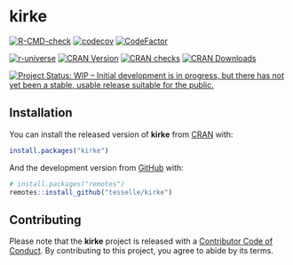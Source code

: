 
<!-- README.md is generated from README.Rmd. Please edit that file -->

# kirke

<!-- badges: start -->

[![R-CMD-check](https://github.com/tesselle/kirke/workflows/R-CMD-check/badge.svg)](https://github.com/tesselle/kirke/actions)
[![codecov](https://codecov.io/gh/tesselle/kirke/branch/master/graph/badge.svg)](https://app.codecov.io/gh/tesselle/kirke)
[![CodeFactor](https://www.codefactor.io/repository/github/tesselle/kirke/badge/main)](https://www.codefactor.io/repository/github/tesselle/kirke/overview/main)

<a href="https://tesselle.r-universe.dev" class="pkgdown-devel"><img
src="https://tesselle.r-universe.dev/badges/kirke"
alt="r-universe" /></a>
<a href="https://cran.r-project.org/package=kirke"
class="pkgdown-release"><img
src="http://www.r-pkg.org/badges/version/kirke"
alt="CRAN Version" /></a>
<a href="https://cran.r-project.org/web/checks/check_results_kirke.html"
class="pkgdown-release"><img
src="https://cranchecks.info/badges/worst/kirke"
alt="CRAN checks" /></a>
<a href="https://cran.r-project.org/package=kirke"
class="pkgdown-release"><img
src="http://cranlogs.r-pkg.org/badges/kirke" alt="CRAN Downloads" /></a>

[![Project Status: WIP – Initial development is in progress, but there
has not yet been a stable, usable release suitable for the
public.](https://www.repostatus.org/badges/latest/wip.svg)](https://www.repostatus.org/#wip)
<!-- badges: end -->

## Installation

You can install the released version of **kirke** from
[CRAN](https://CRAN.R-project.org) with:

``` r
install.packages("kirke")
```

And the development version from [GitHub](https://github.com/) with:

``` r
# install.packages("remotes")
remotes::install_github("tesselle/kirke")
```

## Contributing

Please note that the **kirke** project is released with a [Contributor
Code of Conduct](https://www.tesselle.org/conduct.html). By contributing
to this project, you agree to abide by its terms.
